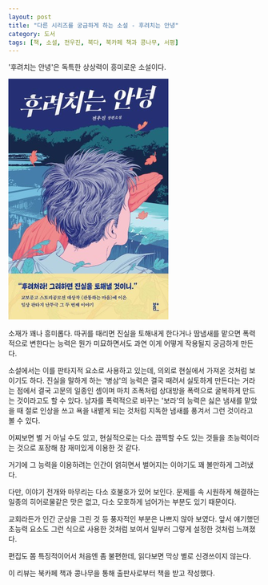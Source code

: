 ```yaml
---
layout: post
title: "다른 시리즈를 궁금하게 하는 소설 - 후려치는 안녕"
category: 도서
tags: [책, 소설, 전우진, 북다, 북카페 책과 콩나무, 서평]
---
```


'후려치는 안녕'은
독특한 상상력이 흥미로운 소설이다.

![표지](/images/smashing-hello-book-h480.jpg)

소재가 꽤나 흥미롭다.
따귀를 때리면 진실을 토해내게 한다거나
땀냄새를 맡으면 폭력적으로 변한다는 능력은
뭔가 미묘하면서도 과연 이게 어떻게 작용될지 궁금하게 만든다.

소설에서는 이를 판타지적 요소로 사용하고 있는데,
의외로 현실에서 가져온 것처럼 보이기도 하다.
진실을 말하게 하는 '병삼'의 능력은
결국 때려서 실토하게 만든다는 거라는 점에서
결국 고문의 일종인 셈이며
마치 조폭처럼 상대방을 폭력으로 굴복하게 만드는 것이라고도 할 수 있다.
남자를 폭력적으로 바꾸는 '보라'의 능력은
싫은 냄새를 맡았을 때 절로 인상을 쓰고 욕을 내뱉게 되는 것처럼
지독한 냄새를 풍겨서 그런 것이라고 볼 수 있다.

어찌보면 별 거 아닐 수도 있고,
현실적으로는 다소 끔찍할 수도 있는 것들을
초능력이라는 것으로 포장해
참 재미있게 이용한 것 같다.

거기에 그 능력을 이용하려는 인간이 얽히면서 벌어지는 이야기도 꽤 볼만하게 그려냈다.

다만, 이야기 전개와 마무리는 다소 호불호가 있어 보인다.
문제를 속 시원하게 해결하는 일종의 히어로물같은 맛은 없고,
다소 모호하게 넘어가는 부분도 있기 때문이다.

교회라든가 인간 군상을 그린 것 등
풍자적인 부분은 나쁘지 않아 보였다.
앞서 얘기했던 초능력 요소도 그런 식으로 사용한 것처럼 보여서
일부러 그렇게 설정한 것처럼 느껴졌다.

편집도 쫌 특징적이어서 처음엔 좀 불편한데,
읽다보면 막상 별로 신경쓰이지 않는다.



<div class="im im-info">
이 리뷰는 북카페 책과 콩나무을 통해 출판사로부터 책을 받고 작성했다.
</div>
